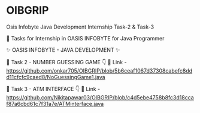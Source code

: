 # OIBGRIP

Osis Infobyte Java Development Internship Task-2 & Task-3

🎯 Tasks for Internship in OASIS INFOBYTE for Java Programmer

✨ OASIS INFOBYTE - JAVA DEVELOPMENT ✨

🚀 Task 2 - NUMBER GUESSING GAME 👇 🔗 Link - https://github.com/onkar705/OIBGRIP/blob/5b6ceaf1067d37308cabefc8ddd11cfcfc9caed8/NoGuessingGame1.java

🚀 Task 3 - ATM INTERFACE 👇 🔗 Link - https://github.com/Nikitapawar03/OIBGRIP/blob/c4d5ebe4758b8fc3d18ccaf87a6cbd61c7f31a7e/ATMinterface.java

